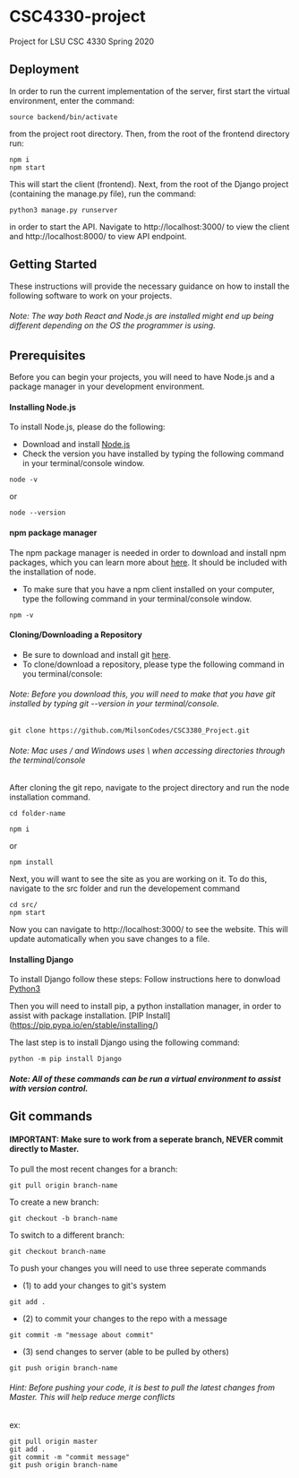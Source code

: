 # CSC4330-project
Project for LSU CSC 4330 Spring 2020

## Deployment
In order to run the current implementation of the server, first start the virtual environment, enter the command:
```
source backend/bin/activate
```
from the project root directory. Then, from the root of the frontend directory run:
```
npm i
npm start
```
This will start the client (frontend). Next, from the root of the Django project (containing the manage.py file), run the command:
```
python3 manage.py runserver
```
in order to start the API.
Navigate to http://localhost:3000/ to view the client and http://localhost:8000/ to view API endpoint.

## Getting Started

These instructions will provide the necessary guidance on how to install the following software to work on your projects. 

###### Note: The way both React and Node.js are installed might end up being different depending on the OS the programmer is using. 

## Prerequisites 

Before you can begin your projects, you will need to have Node.js and a package manager in your development environment.

#### Installing Node.js

To install Node.js, please do the following: 

* Download and install [Node.js](https://nodejs.org/en/) 
* Check the version you have installed by typing the following command in your terminal/console window.

```
node -v
```
or 

```
node --version
```

#### npm package manager

The npm package manager is needed in order to download and install npm packages, which you can learn more about [here](https://docs.npmjs.com/about-npm/index.html). It should be included with the installation of node.  
* To make sure that you have a npm client installed on your computer, type the following command in your terminal/console window.
```
npm -v 
```
#### Cloning/Downloading a Repository
* Be sure to download and install git [here](https://git-scm.com/downloads).
* To clone/download a repository, please type the following command in you terminal/console: 

###### Note: Before you download this, you will need to make that you have git installed by typing *git --version* in your terminal/console.

```
git clone https://github.com/MilsonCodes/CSC3380_Project.git
```
###### Note: Mac uses / and Windows uses \ when accessing directories through the terminal/console

After cloning the git repo, navigate to the project directory and run the node installation command.
```
cd folder-name
```
```
npm i 
```
or
```
npm install
```

Next, you will want to see the site as you are working on it. To do this, navigate to the src folder and run the developement command
```
cd src/
npm start
```
Now you can navigate to http://localhost:3000/ to see the website. This will update automatically when you save changes to a file.

#### Installing Django 

To install Django follow these steps: 
Follow instructions here to donwload [Python3](https://www.python.org/downloads/)

Then you will need to install pip, a python installation manager, in order to assist with package installation. [PIP Install] (https://pip.pypa.io/en/stable/installing/)

The last step is to install Django using the following command:
```
python -m pip install Django
```
##### Note: All of these commands can be run a virtual environment to assist with version control.

## Git commands
#### IMPORTANT: Make sure to work from a seperate branch, NEVER commit directly to Master.
To pull the most recent changes for a branch:
```
git pull origin branch-name
```
To create a new branch:
```
git checkout -b branch-name
```
To switch to a different branch:
```
git checkout branch-name
```
To push your changes you will need to use three seperate commands
* (1) to add your changes to git's system
```
git add .
```
* (2) to commit your changes to the repo with a message
```
git commit -m "message about commit"
```
* (3) send changes to server (able to be pulled by others)
```
git push origin branch-name
```

###### Hint: Before pushing your code, it is best to pull the latest changes from Master. This will help reduce merge conflicts
ex:
```
git pull origin master
git add .
git commit -m "commit message"
git push origin branch-name
```



